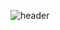 ![header](https://capsule-render.vercel.app/api?type=waving&color=auto&height=300&section=header&text=ABCD0render&fontSize=90&animation=twinkling)

